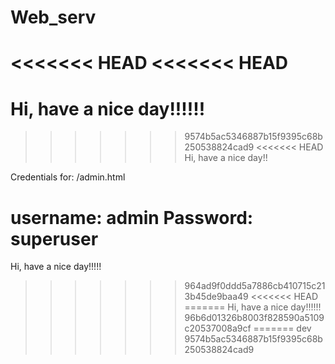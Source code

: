 # Web_serv

<<<<<<< HEAD
<<<<<<< HEAD
=======
Hi, have a nice day!!!!!!
=======
>>>>>>> 9574b5ac5346887b15f9395c68b250538824cad9
<<<<<<< HEAD
Hi, have a nice day!!

Credentials for: /admin.html

username: admin
Password: superuser
=======
Hi, have a nice day!!!!!
>>>>>>> 964ad9f0ddd5a7886cb410715c213b45de9baa49
<<<<<<< HEAD
=======
Hi, have a nice day!!!!!!
>>>>>>> 96b6d01326b8003f828590a5109c20537008a9cf
=======
>>>>>>> dev
>>>>>>> 9574b5ac5346887b15f9395c68b250538824cad9
